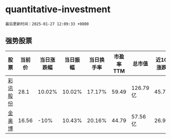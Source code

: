 # quantitative-investment

`最后更新时间：2025-01-27 12:09:33 +0800`

## 强势股票

|股票|当前价|当日涨跌幅|当日振幅|当日换手率|市盈率TTM|总市值|近10日涨跌幅|
|----|----|----|----|----|----|----|----|
|[彩讯股份](https://xueqiu.com/S/SZ300634)|28.1|10.02%|10.02%|17.17%|59.49|126.79亿|45.75%|
|[金奥博](https://xueqiu.com/S/SZ002917)|16.56|-10%|10.43%|20.16%|44.79|57.56亿|26.9%|
